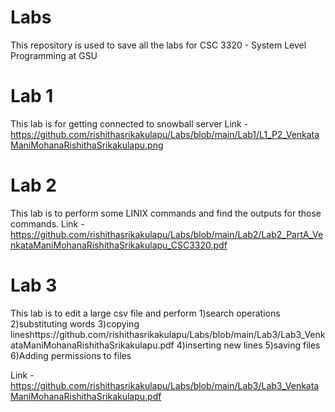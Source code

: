 # Labs
This repository is used to save all the labs for CSC 3320 - System Level Programming at GSU

# Lab 1

This lab is for getting connected to snowball server
Link - https://github.com/rishithasrikakulapu/Labs/blob/main/Lab1/L1_P2_VenkataManiMohanaRishithaSrikakulapu.png

# Lab 2

This lab is to perform some LINIX commands and find the outputs for those commands.
Link - https://github.com/rishithasrikakulapu/Labs/blob/main/Lab2/Lab2_PartA_VenkataManiMohanaRishithaSrikakulapu_CSC3320.pdf

# Lab 3

This lab is to edit a large csv file and perform 
1)search operations 
2)substituting words
3)copying lineshttps://github.com/rishithasrikakulapu/Labs/blob/main/Lab3/Lab3_VenkataManiMohanaRishithaSrikakulapu.pdf
4)inserting new lines
5)saving files
6)Adding permissions to files

Link - https://github.com/rishithasrikakulapu/Labs/blob/main/Lab3/Lab3_VenkataManiMohanaRishithaSrikakulapu.pdf
